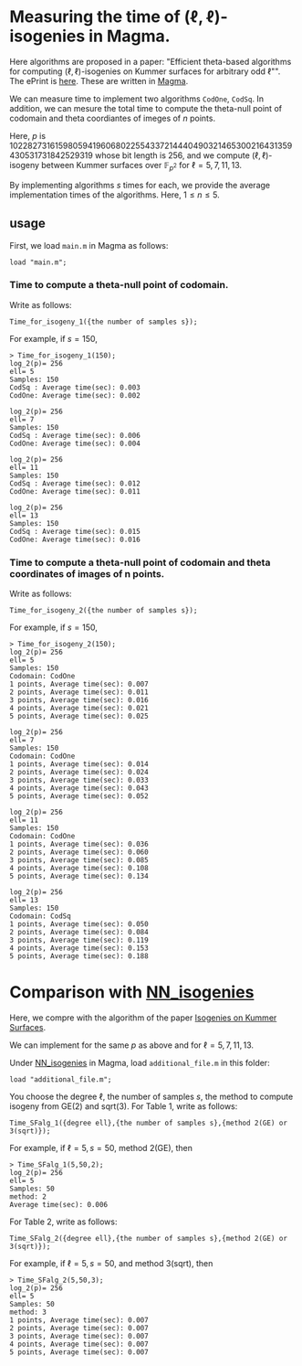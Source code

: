 # Measuring the time of $(\ell,\ell)$-isogenies in Magma.


Here algorithms are proposed in a paper: "Efficient theta-based algorithms for computing $(\ell,\ell)$-isogenies on Kummer surfaces for arbitrary odd $\ell$"". The ePrint is [here](https://eprint.iacr.org/2024/1519). 
These are written in [Magma](http://magma.maths.usyd.edu.au/magma/).


We can measure time to implement two algorithms $\mathtt{CodOne}$, $\mathtt{CodSq}$.
In addition, we can mesure the total time to compute the theta-null point of codomain and theta coordiantes of imeges of $n$ points.

Here, $p$ is 102282731615980594196068022554337214440490321465300216431359430531731842529319 whose bit length is 256, 
and we compute $(\ell,\ell)$-isogeny between Kummer surfaces over $\mathbb{F}_{p^2}$ for $\ell=5,7,11,13$.


By implementing algorithms $s$ times for each, we provide the average implementation times of the algorithms. Here, $1\le n\le 5$. 

## usage

First, we load ```main.m```  in Magma as follows:
```
load "main.m";
```

### Time to compute a theta-null point of codomain.

Write as follows:
```
Time_for_isogeny_1({the number of samples s});
```
For example, if $s=150$,  
```
> Time_for_isogeny_1(150);
log_2(p)= 256
ell= 5
Samples: 150
CodSq : Average time(sec): 0.003
CodOne: Average time(sec): 0.002

log_2(p)= 256
ell= 7
Samples: 150
CodSq : Average time(sec): 0.006
CodOne: Average time(sec): 0.004

log_2(p)= 256
ell= 11
Samples: 150
CodSq : Average time(sec): 0.012
CodOne: Average time(sec): 0.011

log_2(p)= 256
ell= 13
Samples: 150
CodSq : Average time(sec): 0.015
CodOne: Average time(sec): 0.016
```
### Time to compute a theta-null point of codomain and theta coordinates of images of n points.

Write as follows:
```
Time_for_isogeny_2({the number of samples s});
```

For example, if $s=150$, 
```
> Time_for_isogeny_2(150); 
log_2(p)= 256
ell= 5
Samples: 150
Codomain: CodOne
1 points, Average time(sec): 0.007
2 points, Average time(sec): 0.011
3 points, Average time(sec): 0.016
4 points, Average time(sec): 0.021
5 points, Average time(sec): 0.025

log_2(p)= 256
ell= 7
Samples: 150
Codomain: CodOne
1 points, Average time(sec): 0.014
2 points, Average time(sec): 0.024
3 points, Average time(sec): 0.033
4 points, Average time(sec): 0.043
5 points, Average time(sec): 0.052

log_2(p)= 256
ell= 11
Samples: 150
Codomain: CodOne
1 points, Average time(sec): 0.036
2 points, Average time(sec): 0.060
3 points, Average time(sec): 0.085
4 points, Average time(sec): 0.108
5 points, Average time(sec): 0.134

log_2(p)= 256
ell= 13
Samples: 150
Codomain: CodSq
1 points, Average time(sec): 0.050
2 points, Average time(sec): 0.084
3 points, Average time(sec): 0.119
4 points, Average time(sec): 0.153
5 points, Average time(sec): 0.188
```



# Comparison with  [NN_isogenies](https://github.com/mariascrs/NN_isogenies)

Here, we compre with the algorithm of the paper [Isogenies on Kummer Surfaces](https://arxiv.org/abs/2409.14819).

We can implement for the same $p$ as above and for $\ell=5,7,11,13$.

Under [NN_isogenies](https://github.com/mariascrs/NN_isogenies)  in Magma, load  ```additional_file.m``` in this folder: 
```
load "additional_file.m";
```

You choose the degree $\ell$, the number of samples $s$, the method to compute isogeny from GE(2) and sqrt(3).
For Table 1, write as follows: 

```
Time_SFalg_1({degree ell},{the number of samples s},{method 2(GE) or 3(sqrt)});
```
For example, if $\ell=5, s=50$, method 2(GE), then
```
> Time_SFalg_1(5,50,2);
log_2(p)= 256
ell= 5
Samples: 50
method: 2
Average time(sec): 0.006
```

For Table 2, write as follows: 
```
Time_SFalg_2({degree ell},{the number of samples s},{method 2(GE) or 3(sqrt)});
```

For example, if $\ell=5, s=50$, and method 3(sqrt), then

```
> Time_SFalg_2(5,50,3);
log_2(p)= 256
ell= 5
Samples: 50
method: 3
1 points, Average time(sec): 0.007
2 points, Average time(sec): 0.007
3 points, Average time(sec): 0.007
4 points, Average time(sec): 0.007
5 points, Average time(sec): 0.007
```
